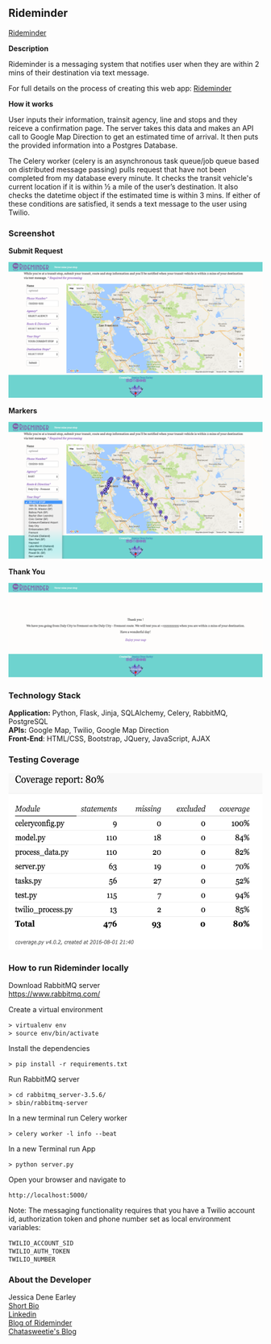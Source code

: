 Rideminder
--------
[Rideminder](http://rideminder.herokuapp.com)

**Description**

Rideminder is a messaging system that notifies user when they are within 2 mins of their destination via text message. 

For full details on the process of creating this web app: [Rideminder](https://chatasweetie.wordpress.com/category/rideminder/)    

**How it works**

User inputs their information, trainsit agency, line and stops and they reiceve a confirmation page. The server takes this data and makes an API call to Google Map Direction to get an estimated time of arrival. It then puts the provided information into a Postgres Database.

The Celery worker (celery is an asynchronous task queue/job queue based on distributed message passing) pulls request that have not been completed from my database every minute. It checks the transit vehicle's current location if it is within ½ a mile of the user’s destination. It also checks the datetime object if the estimated time is within 3 mins. If either of these conditions are satisfied, it sends a text message to the user using Twilio.  



### Screenshot

**Submit Request**

<img src="static/img/Rideminder.png">

**Markers**

<img src="static/img/rideminder_markers.png">

**Thank You**

<img src="static/img/thank-you.png" >


### Technology Stack

**Application:** Python, Flask, Jinja, SQLAlchemy, Celery, RabbitMQ, PostgreSQL    
**APIs:** Google Map, Twilio, Google Map Direction  
**Front-End**: HTML/CSS, Bootstrap, JQuery, JavaScript, AJAX    


### Testing Coverage

<img src="static/img/test.png" height="350">


### How to run Rideminder locally

Download RabbitMQ server    
https://www.rabbitmq.com/


Create a virtual environment 

```
> virtualenv env
> source env/bin/activate
```

Install the dependencies

```
> pip install -r requirements.txt
```

Run RabbitMQ server

```
> cd rabbitmq_server-3.5.6/
> sbin/rabbitmq-server 
```

In a new terminal run Celery worker
```
> celery worker -l info --beat
```

In a new Terminal run App
```
> python server.py
```


Open your browser and navigate to 

```
http://localhost:5000/
```

Note: The messaging functionality requires that you have a Twilio account id, authorization token and phone number set as local environment variables:

```
TWILIO_ACCOUNT_SID
TWILIO_AUTH_TOKEN
TWILIO_NUMBER
```



### About the Developer    
Jessica Dene Earley    
[Short Bio](https://chatasweetie.wordpress.com/about-me/)   
[Linkedin](https://www.linkedin.com/in/jessicaearley)    
[Blog of Rideminder](https://chatasweetie.wordpress.com/category/rideminder/)     
[Chatasweetie's Blog](https://chatasweetie.wordpress.com/)    
